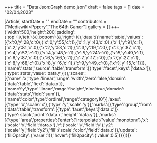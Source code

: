 +++
title = "Data:Json:Graph demo.json"
draft = false
tags = []
date = "02/04/2023"

[Article]
startDate = ""
endDate = ""
contributors = ["Mediawiki>Pppery","The 64th Gamer"]
gallery = []
+++
{'width':500,'height':200,'padding':{'top':10,'left':30,'bottom':30,'right':10},'data':[{'name':'table','values':[{'x':0,'y':28,'c':0},{'x':0,'y':55,'c':1},{'x':1,'y':43,'c':0},{'x':1,'y':91,'c':1},{'x':2,'y':81,'c':0},{'x':2,'y':53,'c':1},{'x':3,'y':19,'c':0},{'x':3,'y':87,'c':1},{'x':4,'y':52,'c':0},{'x':4,'y':48,'c':1},{'x':5,'y':24,'c':0},{'x':5,'y':49,'c':1},{'x':6,'y':87,'c':0},{'x':6,'y':66,'c':1},{'x':7,'y':17,'c':0},{'x':7,'y':27,'c':1},{'x':8,'y':68,'c':0},{'x':8,'y':16,'c':1},{'x':9,'y':49,'c':0},{'x':9,'y':15,'c':1}]},{'name':'stats','source':'table','transform':[{'type':'facet','keys':['data.x']},{'type':'stats','value':'data.y'}]}],'scales':[{'name':'x','type':'linear','range':'width','zero':false,'domain':{'data':'table','field':'data.x'}},{'name':'y','type':'linear','range':'height','nice':true,'domain':{'data':'stats','field':'sum'}},{'name':'color','type':'ordinal','range':'category10'}],'axes':[{'type':'x','scale':'x'},{'type':'y','scale':'y'}],'marks':[{'type':'group','from':{'data':'table','transform':[{'type':'facet','keys':['data.c']},{'type':'stack','point':'data.x','height':'data.y'}]},'marks':[{'type':'area','properties':{'enter':{'interpolate':{'value':'monotone'},'x':{'scale':'x','field':'data.x'},'y':{'scale':'y','field':'y'},'y2':{'scale':'y','field':'y2'},'fill':{'scale':'color','field':'data.c'}},'update':{'fillOpacity':{'value':1}},'hover':{'fillOpacity':{'value':0.5}}}}]}]}